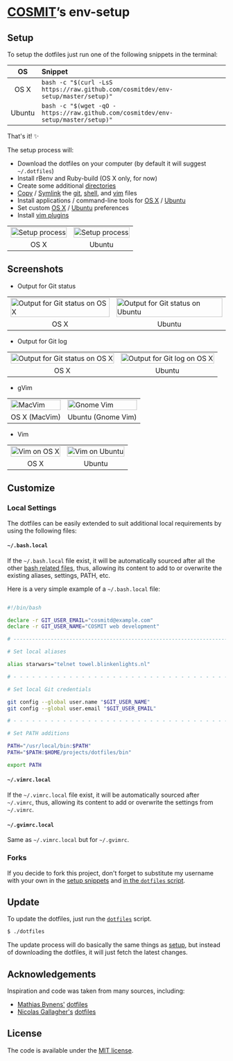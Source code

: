 # [COSMIT](https://github.com/cosmitdev)’s env-setup

## Setup

To setup the dotfiles just run one of the following snippets in the terminal:

| OS | Snippet |
|:---:|:---|
| OS X | `bash -c "$(curl -LsS https://raw.github.com/cosmitdev/env-setup/master/setup)"` |
| Ubuntu | `bash -c "$(wget -qO - https://raw.github.com/cosmitdev/env-setup/master/setup)"` |

That's it! :sparkles:

The setup process will:

* Download the dotfiles on your computer (by default it will suggest
  `~/.dotfiles`)
* Install rBenv and Ruby-build (OS X only, for now)
* Create some additional [directories](os/create_directories.sh)
* [Copy](os/copy_files.sh) / [Symlink](os/create_symbolic_links.sh) the
  [git](git),
  [shell](shell), and
  [vim](vim) files
* Install applications / command-line tools for
  [OS X](os/os_x/install_applications.sh) /
  [Ubuntu](os/ubuntu/install_applications.sh)
* Set custom
  [OS X](os/os_x/set_preferences.sh) /
  [Ubuntu](os/ubuntu/set_preferences.sh) preferences
* Install [vim plugins](vim/vim/plugins)

<table>
  <tbody>
      <tr>
          <td>
              <img src="https://cloud.githubusercontent.com/assets/1223565/6079359/df4df582-ae0c-11e4-8643-db7c251284d6.gif" alt="Setup process" width="100%">
          </td>
          <td>
              <img src="https://cloud.githubusercontent.com/assets/1223565/6066251/68211e00-ad74-11e4-88e0-62048ff12fad.gif" alt="Setup process" width="100%">
          </td>
      </tr>
      <tr>
          <td align="center">OS X</td>
          <td align="center">Ubuntu</td>
      </tr>
  </tbody>
</table>


## Screenshots

* Output for Git status

<table>
  <tbody>
      <tr>
          <td>
              <img src="https://cloud.githubusercontent.com/assets/1644530/12922769/f560f640-cf39-11e5-9fb4-a3bae076ab1f.png" alt="Output for Git status on OS X" width="100%">
          </td>
          <td>
              <img src="https://cloud.githubusercontent.com/assets/1223565/6263677/82b4d432-b823-11e4-9832-69a27da75dda.png" alt="Output for Git status on Ubuntu" width="100%">
          </td>
      </tr>
      <tr>
          <td align="center">OS X</td>
          <td align="center">Ubuntu</td>
      </tr>
  </tbody>
</table>

* Output for Git log

<table>
  <tbody>
      <tr>
          <td>
              <img src="https://cloud.githubusercontent.com/assets/1223565/6263680/82b7ecd0-b823-11e4-80cb-c0b59879a809.png" alt="Output for Git status on OS X" width="100%">
          </td>
          <td>
              <img src="https://cloud.githubusercontent.com/assets/1223565/6263681/82ba0d80-b823-11e4-9cc0-e722fe340fb4.png" alt="Output for Git log on OS X" width="100%">
          </td>
      </tr>
      <tr>
          <td align="center">OS X</td>
          <td align="center">Ubuntu</td>
      </tr>
  </tbody>
</table>

* gVim

<table>
  <tbody>
      <tr>
          <td>
              <img src="https://cloud.githubusercontent.com/assets/1223565/6263678/82b76a26-b823-11e4-866b-f7c3605d6225.png" alt="MacVim" width="100%">
          </td>
          <td>
              <img src="https://cloud.githubusercontent.com/assets/1223565/6263675/828dc78e-b823-11e4-86b1-d5116a8868c2.png" alt="Gnome Vim" width="100%">
          </td>
      </tr>
      <tr>
          <td align="center">OS X (MacVim)</td>
          <td align="center">Ubuntu (Gnome Vim)</td>
      </tr>
  </tbody>
</table>


* Vim

<table>
  <tbody>
      <tr>
          <td>
              <img src="https://cloud.githubusercontent.com/assets/1223565/6263682/82ce0128-b823-11e4-95f4-5b78d5e13ffb.png" alt="Vim on OS X" width="100%">
          </td>
          <td>
              <img src="https://cloud.githubusercontent.com/assets/1223565/6263676/82b4346e-b823-11e4-867b-260be48c5771.png" alt="Vim on Ubuntu" width="100%">
          </td>
      </tr>
      <tr>
          <td align="center">OS X</td>
          <td align="center">Ubuntu</td>
      </tr>
  </tbody>
</table>

## Customize


### Local Settings

The dotfiles can be easily extended to suit additional local
requirements by using the following files:

#### `~/.bash.local`

If the `~/.bash.local` file exist, it will be automatically sourced
after all the other [bash related
files](https://github.com/cosmitdev/env-setup/tree/master/shell), thus,
allowing its content to add to or overwrite the existing aliases,
settings, PATH, etc.

Here is a very simple example of a `~/.bash.local` file:

```bash

#!/bin/bash

declare -r GIT_USER_EMAIL="cosmitd@example.com"
declare -r GIT_USER_NAME="COSMIT web development"

# ----------------------------------------------------------------------

# Set local aliases

alias starwars="telnet towel.blinkenlights.nl"

# - - - - - - - - - - - - - - - - - - - - - - - - - - - - - - - - - - -

# Set local Git credentials

git config --global user.name "$GIT_USER_NAME"
git config --global user.email "$GIT_USER_EMAIL"

# - - - - - - - - - - - - - - - - - - - - - - - - - - - - - - - - - - -

# Set PATH additions

PATH="/usr/local/bin:$PATH"
PATH="$PATH:$HOME/projects/dotfiles/bin"

export PATH
```

#### `~/.vimrc.local`

If the `~/.vimrc.local` file exist, it will be automatically sourced
after `~/.vimrc`, thus, allowing its content to add or overwrite the
settings from `~/.vimrc`.

#### `~/.gvimrc.local`

Same as `~/.vimrc.local` but for `~/.gvimrc`.

### Forks

If you decide to fork this project, don't forget to substitute my
username with your own in the [setup snippets](#setup) and [in the
`dotfiles` script](https://github.com/alrra/dotfiles/blob/5b524ba9ca07b66db1955d18a2fb66bf4b48f677/dotfiles#L3).


## Update

To update the dotfiles, just run the [`dotfiles`](dotfiles) script.

```bash
$ ./dotfiles
```

The update process will do basically the same things as [setup](#setup),
but instead of downloading the dotfiles, it will just fetch the
latest changes.


## Acknowledgements

Inspiration and code was taken from many sources, including:

* [Mathias Bynens'](https://github.com/mathiasbynens)
  [dotfiles](https://github.com/mathiasbynens/dotfiles)
* [Nicolas Gallagher's](https://github.com/necolas)
  [dotfiles](https://github.com/necolas/dotfiles)


## License

The code is available under the [MIT license](LICENSE.md).
